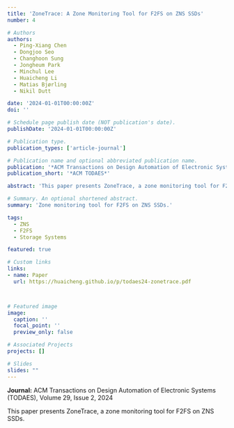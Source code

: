 ```yaml
---
title: 'ZoneTrace: A Zone Monitoring Tool for F2FS on ZNS SSDs'
number: 4

# Authors
authors:
  - Ping-Xiang Chen
  - Dongjoo Seo
  - Changhoon Sung
  - Jongheum Park
  - Minchul Lee
  - Huaicheng Li
  - Matias Bjørling
  - Nikil Dutt

date: '2024-01-01T00:00:00Z'
doi: ''

# Schedule page publish date (NOT publication's date).
publishDate: '2024-01-01T00:00:00Z'

# Publication type.
publication_types: ['article-journal']

# Publication name and optional abbreviated publication name.
publication: '*ACM Transactions on Design Automation of Electronic Systems, 29*(2)'
publication_short: '*ACM TODAES*'

abstract: 'This paper presents ZoneTrace, a zone monitoring tool for F2FS on ZNS SSDs.'

# Summary. An optional shortened abstract.
summary: 'Zone monitoring tool for F2FS on ZNS SSDs.'

tags:
  - ZNS
  - F2FS
  - Storage Systems

featured: true

# Custom links
links:
- name: Paper
  url: https://huaicheng.github.io/p/todaes24-zonetrace.pdf



# Featured image
image:
  caption: ''
  focal_point: ''
  preview_only: false

# Associated Projects
projects: []

# Slides
slides: ""
---
```


**Journal:** ACM Transactions on Design Automation of Electronic Systems (TODAES), Volume 29, Issue 2, 2024

This paper presents ZoneTrace, a zone monitoring tool for F2FS on ZNS SSDs. 